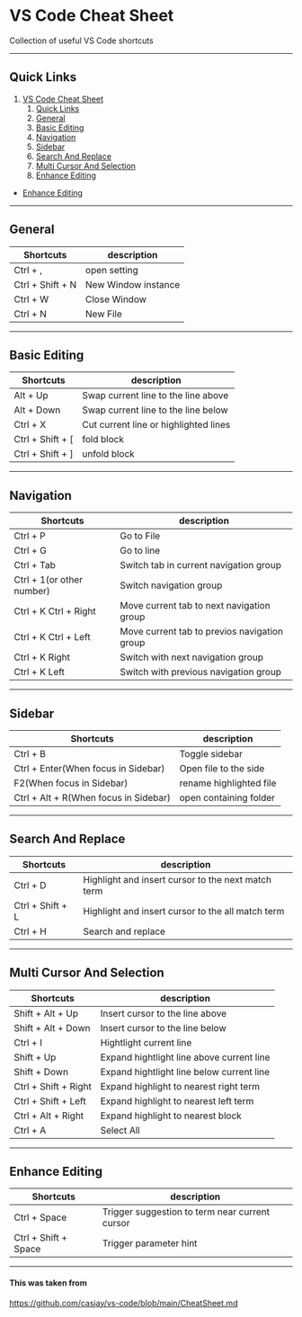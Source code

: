 # VS Code Cheat Sheet

Collection of useful VS Code shortcuts

---  

## Quick Links

1. [VS Code Cheat Sheet](#vs-code-cheat-sheet)
   1. [Quick Links](#quick-links)
   2. [General](#general)
   3. [Basic Editing](#basic-editing)
   4. [Navigation](#navigation)
   5. [Sidebar](#sidebar)
   6. [Search And Replace](#search-and-replace)
   7. [Multi Cursor And Selection](#multi-cursor-and-selection)
   8. [Enhance Editing](#enhance-editing)

* [Enhance Editing](#enhance-editing)

---

## General

| **Shortcuts**    | **description**     |
| ---------------- | ------------------- |
| Ctrl + ,         | open setting        |
| Ctrl + Shift + N | New Window instance |
| Ctrl + W         | Close Window        |
| Ctrl + N         | New File            |

---

## Basic Editing

| **Shortcuts**    | **description**                       |
| ---------------- | ------------------------------------- |
| Alt + Up         | Swap current line to the line above   |
| Alt + Down       | Swap current line to the line below   |
| Ctrl + X         | Cut current line or highlighted lines |
| Ctrl + Shift + [ | fold block                            |
| Ctrl + Shift + ] | unfold block                          |

---

## Navigation

| **Shortcuts**             | **description**                              |
| ------------------------- | -------------------------------------------- |
| Ctrl + P                  | Go to File                                   |
| Ctrl + G                  | Go to line                                   |
| Ctrl + Tab                | Switch tab in current navigation group       |
| Ctrl + 1(or other number) | Switch navigation group                      |
| Ctrl + K Ctrl + Right     | Move current tab to next navigation group    |
| Ctrl + K Ctrl + Left      | Move current tab to previos navigation group |
| Ctrl + K Right            | Switch with next navigation group            |
| Ctrl + K Left             | Switch with previous navigation group        |

---

## Sidebar

| **Shortcuts**                         | **description**         |
| ------------------------------------- | ----------------------- |
| Ctrl + B                              | Toggle sidebar          |
| Ctrl + Enter(When focus in Sidebar)   | Open file to the side   |
| F2(When focus in Sidebar)             | rename highlighted file |
| Ctrl + Alt + R(When focus in Sidebar) | open containing folder  |

---

## Search And Replace

| **Shortcuts**    | **description**                                    |
| ---------------- | -------------------------------------------------- |
| Ctrl + D         | Highlight and insert cursor to the next match term |
| Ctrl + Shift + L | Highlight and insert cursor to the all match term  |
| Ctrl + H         | Search and replace                                 |

---

## Multi Cursor And Selection

| **Shortcuts**        | **description**                           |
| -------------------- | ----------------------------------------- |
| Shift + Alt + Up     | Insert cursor to the line above           |
| Shift + Alt + Down   | Insert cursor to the line below           |
| Ctrl + I             | Hightlight current line                   |
| Shift + Up           | Expand hightlight line above current line |
| Shift + Down         | Expand hightlight line below current line |
| Ctrl + Shift + Right | Expand highlight to nearest right term    |
| Ctrl + Shift + Left  | Expand highlight to nearest left term     |
| Ctrl + Alt + Right   | Expand highlight to nearest block         |
| Ctrl + A             | Select All                                |

---

## Enhance Editing

| **Shortcuts**        | **description**                                |
| -------------------- | ---------------------------------------------- |
| Ctrl + Space         | Trigger suggestion to term near current cursor |
| Ctrl + Shift + Space | Trigger parameter hint                         |

---
#### This was taken from  
<https://github.com/casjay/vs-code/blob/main/CheatSheet.md>  
